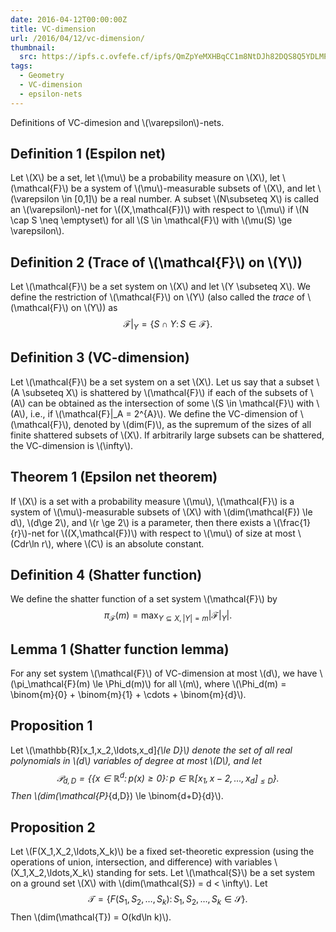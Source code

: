 ```yaml
---
date: 2016-04-12T00:00:00Z
title: VC-dimension
url: /2016/04/12/vc-dimension/
thumbnail:
  src: https://ipfs.c.ovfefe.cf/ipfs/QmZpYeMXHBqCC1m8NtDJh82DQS8Q5YDLMPAsW3e4ZJtXTz
tags:
  - Geometry
  - VC-dimension
  - epsilon-nets
---
```


Definitions of VC-dimesion and \\(\varepsilon\\)-nets.
<!--more-->

## Definition 1 (Espilon net)
Let \\(X\\) be a set, let \\(\mu\\) be a probability measure on \\(X\\), let
\\(\mathcal{F}\\) be a system of \\(\mu\\)-measurable subsets of \\(X\\), and let
\\(\varepsilon \in [0,1]\\) be a real number. A subset \\(N\subseteq X\\) is
called an \\(\varepsilon\\)-net for \\((X,\mathcal{F})\\) with respect to
\\(\mu\\) if \\(N \cap S \neq \emptyset\\) for all \\(S \in \mathcal{F}\\) with
\\(\mu(S) \ge \varepsilon\\).

## Definition 2 (Trace of \\(\mathcal{F}\\) on \\(Y\\))
Let \\(\mathcal{F}\\) be a set system on \\(X\\) and let \\(Y \subseteq X\\). We define the
restriction of \\(\mathcal{F}\\) on \\(Y\\) (also called the *trace* of
\\(\mathcal{F}\\) on
\\(Y\\)) as
$$
\mathcal{F}|_Y = \{S \cap Y \colon\, S \in \mathcal{F}\}.
$$


## Definition 3 (VC-dimension)
Let \\(\mathcal{F}\\) be a set system on a set \\(X\\). Let us say that a subset \\(A
\subseteq X\\) is shattered by \\(\mathcal{F}\\) if each of the subsets of \\(A\\) can
be obtained as the intersection of some \\(S \in \mathcal{F}\\) with \\(A\\), i.e.,
if \\(\mathcal{F}|_A = 2^{A}\\). We define the VC-dimension of
\\(\mathcal{F}\\), denoted
by \\(dim(F)\\), as the supremum of the sizes of all finite shattered
subsets of \\(X\\). If arbitrarily large subsets can be shattered, the
VC-dimension is \\(\infty\\).


## Theorem 1 (Epsilon net theorem)
If \\(X\\) is a set with a probability measure \\(\mu\\), \\(\mathcal{F}\\) is a system of
\\(\mu\\)-measurable subsets of \\(X\\) with \\(dim(\mathcal{F}) \le d\\), \\(d\ge 2\\), and
\\(r \ge 2\\) is a parameter, then there exists a \\(\frac{1}{r}\\)-net for
\\((X,\mathcal{F})\\) with respect to \\(\mu\\) of size at most \\(Cdr\ln r\\), where \\(C\\)
is an absolute constant.


## Definition 4 (Shatter function)
We define the shatter function of a set system \\(\mathcal{F}\\) by
$$
\pi_\mathcal{F}(m) = \max_{Y\subseteq X, \lvert Y \rvert = m} \lvert \mathcal{F}|_Y
\rvert.
$$


## Lemma 1 (Shatter function lemma)
For any set system \\(\mathcal{F}\\) of VC-dimension at most \\(d\\), we have
\\(\pi_\mathcal{F}(m)
\le \Phi_d(m)\\) for all \\(m\\), where \\(\Phi_d(m) = \binom{m}{0} +
\binom{m}{1} + \cdots + \binom{m}{d}\\).

## Proposition 1
Let \\(\mathbb{R}[x_1,x_2,\ldots,x_d]_{\le D}\\) denote the set of all real
polynomials in \\(d\\) variables of degree at most \\(D\\), and let
$$
\mathcal{P}_{d,D} = \{\{x\in \mathbb{R}^d \colon\, p(x) \ge 0\}\colon\, p \in
\mathbb{R}[x_1,x-2,\ldots,x_d]_{\le D}\}.
$$
Then \\(dim(\mathcal{P}_{d,D}) \le \binom{d+D}{d}\\).

## Proposition 2
Let \\(F(X_1,X_2,\ldots,X_k)\\) be a fixed set-theoretic expression (using
the operations of union, intersection, and difference) with variables
\\(X_1,X_2,\ldots,X_k\\) standing for sets.
Let \\(\mathcal{S}\\) be a set system on a ground set \\(X\\) with
\\(dim(\mathcal{S}) = d <
\infty\\). Let
$$
\mathcal{T} = \{F(S_1,S_2,\ldots,S_k) \colon\, S_1,S_2,\ldots,S_k \in
\mathcal{S}\}.
$$
Then \\(dim(\mathcal{T}) = O(kd\ln k)\\).
